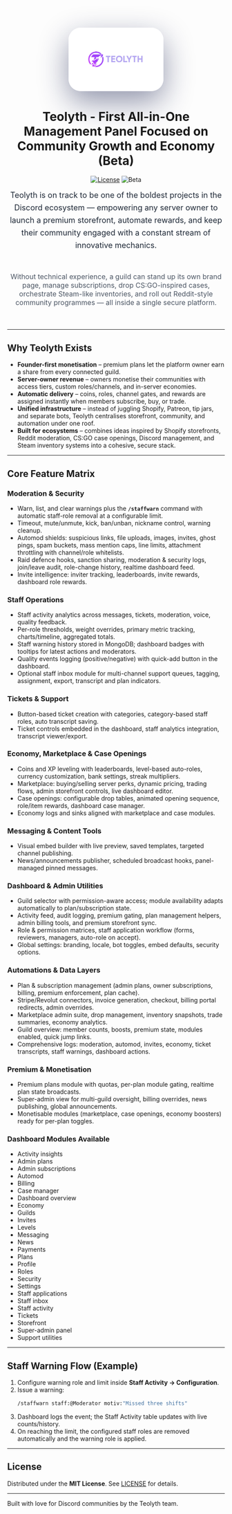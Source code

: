 <p align="center" style="margin-bottom: 32px;">
  <img src="logo.png" alt="Teolyth Logo" width="220" style="max-width: 65%; border-radius: 28px; box-shadow: 0 24px 68px rgba(13, 23, 71, 0.45);" />
</p>

<h1 align="center">Teolyth - First All-in-One Management Panel Focused on Community Growth and Economy (Beta)</h1>

<p align="center">
  <a href="LICENSE"><img src="https://img.shields.io/badge/License-MIT-green.svg" alt="License" /></a>
  <img src="https://img.shields.io/badge/status-beta-orange.svg" alt="Beta" />
</p>

<p align="center" style="font-size: 18px; max-width: 860px; margin: 0 auto 48px; color: #1f2937; line-height: 1.6;">
  Teolyth is on track to be one of the boldest projects in the Discord ecosystem — empowering any server owner to launch a
  premium storefront, automate rewards, and keep their community engaged with a constant stream of innovative mechanics.
</p>

<p align="center" style="font-size: 16px; max-width: 760px; margin: 0 auto 52px; color: #4b5563;">
  Without technical experience, a guild can stand up its own brand page, manage subscriptions, drop CS:GO-inspired cases,
  orchestrate Steam-like inventories, and roll out Reddit-style community programmes — all inside a single secure platform.
</p>

---

## Why Teolyth Exists

- **Founder-first monetisation** – premium plans let the platform owner earn a share from every connected guild.
- **Server-owner revenue** – owners monetise their communities with access tiers, custom roles/channels, and in-server economies.
- **Automatic delivery** – coins, roles, channel gates, and rewards are assigned instantly when members subscribe, buy, or trade.
- **Unified infrastructure** – instead of juggling Shopify, Patreon, tip jars, and separate bots, Teolyth centralises storefront, community, and automation under one roof.
- **Built for ecosystems** – combines ideas inspired by Shopify storefronts, Reddit moderation, CS:GO case openings, Discord management, and Steam inventory systems into a cohesive, secure stack.

---

## Core Feature Matrix

### Moderation & Security
- Warn, list, and clear warnings plus the **`/staffwarn`** command with automatic staff-role removal at a configurable limit.
- Timeout, mute/unmute, kick, ban/unban, nickname control, warning cleanup.
- Automod shields: suspicious links, file uploads, images, invites, ghost pings, spam buckets, mass mention caps, line limits, attachment throttling with channel/role whitelists.
- Raid defence hooks, sanction sharing, moderation & security logs, join/leave audit, role-change history, realtime dashboard feed.
- Invite intelligence: inviter tracking, leaderboards, invite rewards, dashboard role rewards.

### Staff Operations
- Staff activity analytics across messages, tickets, moderation, voice, quality feedback.
- Per-role thresholds, weight overrides, primary metric tracking, charts/timeline, aggregated totals.
- Staff warning history stored in MongoDB; dashboard badges with tooltips for latest actions and moderators.
- Quality events logging (positive/negative) with quick-add button in the dashboard.
- Optional staff inbox module for multi-channel support queues, tagging, assignment, export, transcript and plan indicators.

### Tickets & Support
- Button-based ticket creation with categories, category-based staff roles, auto transcript saving.
- Ticket controls embedded in the dashboard, staff analytics integration, transcript viewer/export.

### Economy, Marketplace & Case Openings
- Coins and XP leveling with leaderboards, level-based auto-roles, currency customization, bank settings, streak multipliers.
- Marketplace: buying/selling server perks, dynamic pricing, trading flows, admin storefront controls, live dashboard editor.
- Case openings: configurable drop tables, animated opening sequence, role/item rewards, dashboard case manager.
- Economy logs and sinks aligned with marketplace and case modules.

### Messaging & Content Tools
- Visual embed builder with live preview, saved templates, targeted channel publishing.
- News/announcements publisher, scheduled broadcast hooks, panel-managed pinned messages.

### Dashboard & Admin Utilities
- Guild selector with permission-aware access; module availability adapts automatically to plan/subscription state.
- Activity feed, audit logging, premium gating, plan management helpers, admin billing tools, and premium storefront sync.
- Role & permission matrices, staff application workflow (forms, reviewers, managers, auto-role on accept).
- Global settings: branding, locale, bot toggles, embed defaults, security options.

### Automations & Data Layers
- Plan & subscription management (admin plans, owner subscriptions, billing, premium enforcement, plan cache).
- Stripe/Revolut connectors, invoice generation, checkout, billing portal redirects, admin overrides.
- Marketplace admin suite, drop management, inventory snapshots, trade summaries, economy analytics.
- Guild overview: member counts, boosts, premium state, modules enabled, quick jump links.
- Comprehensive logs: moderation, automod, invites, economy, ticket transcripts, staff warnings, dashboard actions.

### Premium & Monetisation
- Premium plans module with quotas, per-plan module gating, realtime plan state broadcasts.
- Super-admin view for multi-guild oversight, billing overrides, news publishing, global announcements.
- Monetisable modules (marketplace, case openings, economy boosters) ready for per-plan toggles.

### Dashboard Modules Available
- Activity insights
- Admin plans
- Admin subscriptions
- Automod
- Billing
- Case manager
- Dashboard overview
- Economy
- Guilds
- Invites
- Levels
- Messaging
- News
- Payments
- Plans
- Profile
- Roles
- Security
- Settings
- Staff applications
- Staff inbox
- Staff activity
- Tickets
- Storefront
- Super-admin panel
- Support utilities

---

## Staff Warning Flow (Example)

1. Configure warning role and limit inside **Staff Activity -> Configuration**.
2. Issue a warning:
   ```bash
   /staffwarn staff:@Moderator motiv:"Missed three shifts"
   ```
3. Dashboard logs the event; the Staff Activity table updates with live counts/history.
4. On reaching the limit, the configured staff roles are removed automatically and the warning role is applied.

---

## License

Distributed under the **MIT License**. See [LICENSE](LICENSE) for details.

---

Built with love for Discord communities by the Teolyth team.


